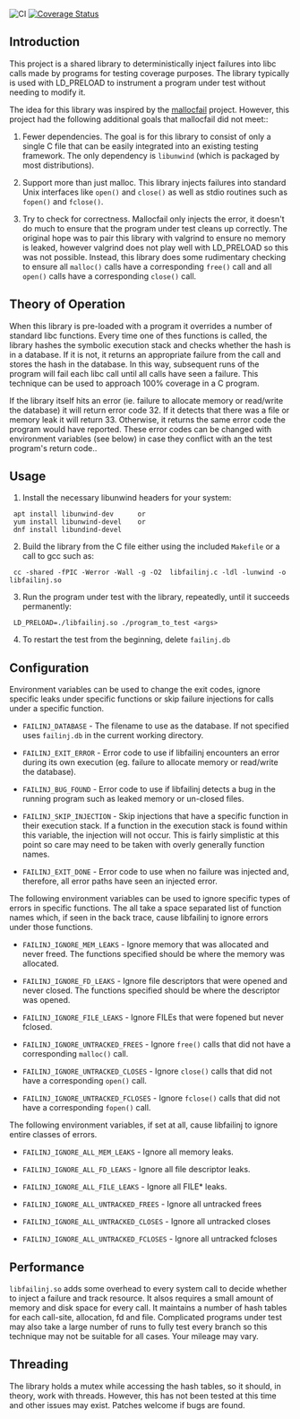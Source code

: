![CI]
[![Coverage Status]][Coverage Details]

## Introduction

This project is a shared library to deterministically inject failures
into libc calls made by programs for testing coverage purposes. The
library typically is used with LD_PRELOAD to instrument a program under
test without needing to modify it.

The idea for this library was inspired by the [mallocfail] project.
However, this project had the following additional goals that mallocfail
did not meet::

  1. Fewer dependencies. The goal is for this library to consist of only
     a single C file that can be easily integrated into an existing testing
     framework. The only dependency is `libunwind` (which is packaged by
     most distributions).

  2. Support more than just malloc. This library injects failures into
     standard Unix interfaces like `open()` and `close()` as well as
     stdio routines such as `fopen()` and `fclose()`.

  3. Try to check for correctness. Mallocfail only injects the error,
     it doesn't do much to ensure that the program under test cleans
     up correctly. The original hope was to pair this library with
     valgrind to ensure no memory is leaked, however valgrind does not
     play well with LD_PRELOAD so this was not possible. Instead, this
     library does some rudimentary checking to ensure all `malloc()`
     calls have a corresponding `free()` call and all `open()` calls have
     a corresponding `close()` call.

## Theory of Operation

When this library is pre-loaded with a program it overrides a number of
standard libc functions. Every time one of thes functions is called, the
library hashes the symbolic execution stack and checks whether the hash
is in a database. If it is not, it returns an appropriate failure from
the call and stores the hash in the database. In this way, subsequent
runs of the program will fail each libc call until all calls have seen
a failure. This technique can be used to approach 100% coverage in a C
program.

If the library itself hits an error (ie. failure to allocate memory or
read/write the database) it will return error code 32. If it detects that
there was a file or memory leak it will return 33. Otherwise, it returns
the same error code the program would have reported. These error codes can
be changed with environment variables (see below) in case they
conflict with an the test program's return code..

## Usage

   1. Install the necessary libunwind headers for your system:

     apt install libunwind-dev      or
     yum install libunwind-devel    or
     dnf install libundind-devel

   2. Build the library from the C file either using the included
      `Makefile` or a call to gcc such as:

     cc -shared -fPIC -Werror -Wall -g -O2  libfailinj.c -ldl -lunwind -o libfailinj.so

   3. Run the program under test with the library, repeatedly, until it
      succeeds permanently:

     LD_PRELOAD=./libfailinj.so ./program_to_test <args>

   4. To restart the test from the beginning, delete `failinj.db`

## Configuration

Environment variables can be used to change the exit codes, ignore
specific leaks under specific functions or skip failure injections for
calls under a specific function.

  * `FAILINJ_DATABASE` - The filename to use as the database. If not
     specified uses `failinj.db` in the current working directory.

  * `FAILINJ_EXIT_ERROR` - Error code to use if libfailinj encounters an
     error during its own execution (eg. failure to allocate memory or
     read/write the database).

  * `FAILINJ_BUG_FOUND` - Error code to use if libfailinj detects a bug
    in the running program such as leaked memory or un-closed files.

  * `FAILINJ_SKIP_INJECTION` - Skip injections that have a specific
     function in their execution stack. If a function in the execution
     stack is found within this variable, the injection will not occur.
     This is fairly simplistic at this point so care may need to be
     taken with overly generally function names.

  * `FAILINJ_EXIT_DONE` - Error code to use when no failure was injected
    and, therefore, all error paths have seen an injected error.

The following environment variables can be used to ignore specific types
of errors in specific functions. The all take a space separated list of
function names which, if seen in the back trace, cause libfailinj to
ignore errors under those functions.

  * `FAILINJ_IGNORE_MEM_LEAKS` - Ignore memory that was allocated and
    never freed. The functions specified should be where the memory was
    allocated.

  * `FAILINJ_IGNORE_FD_LEAKS` - Ignore file descriptors that were opened
    and never closed. The functions specified should be where the
    descriptor was opened.

  * `FAILINJ_IGNORE_FILE_LEAKS` - Ignore FILEs that were fopened but
    never fclosed.

  * `FAILINJ_IGNORE_UNTRACKED_FREES` - Ignore `free()` calls that did not
    have a corresponding `malloc()` call.

  * `FAILINJ_IGNORE_UNTRACKED_CLOSES` - Ignore `close()` calls that did not
    have a corresponding `open()` call.

  * `FAILINJ_IGNORE_UNTRACKED_FCLOSES` - Ignore `fclose()` calls that did not
    have a corresponding `fopen()` call.

The following environment variables, if set at all, cause libfailinj to
ignore entire classes of errors.

  * `FAILINJ_IGNORE_ALL_MEM_LEAKS` - Ignore all memory leaks.

  * `FAILINJ_IGNORE_ALL_FD_LEAKS` - Ignore all file descriptor leaks.

  * `FAILINJ_IGNORE_ALL_FILE_LEAKS` - Ignore all FILE* leaks.

  * `FAILINJ_IGNORE_ALL_UNTRACKED_FREES` - Ignore all untracked frees

  * `FAILINJ_IGNORE_ALL_UNTRACKED_CLOSES` - Ignore all untracked closes

  * `FAILINJ_IGNORE_ALL_UNTRACKED_FCLOSES` - Ignore all untracked fcloses

## Performance

`libfailinj.so` adds some overhead to every system call to decide whether
to inject a failure and track resource. It alsos requires a small amount
of memory and disk space for every call. It maintains a number of hash tables
for each call-site, allocation, fd and file. Complicated programs under test
may also take a large number of runs to fully test every branch so
this technique may not be suitable for all cases. Your mileage may vary.

## Threading

The library holds a mutex while accessing the hash tables, so
it should, in theory, work with threads. However, this has not been
tested at this time and other issues may exist. Patches welcome if
bugs are found.


[mallocfail]: https://github.com/ralight/mallocfail

[CI]: https://github.com/lsgunth/libfailinj/workflows/CI/badge.svg
[Coverage Status]: https://coveralls.io/repos/github/lsgunth/libfailinj/badge.svg?branch=main
[Coverage Details]: https://coveralls.io/github/lsgunth/libfailinj?branch=main
